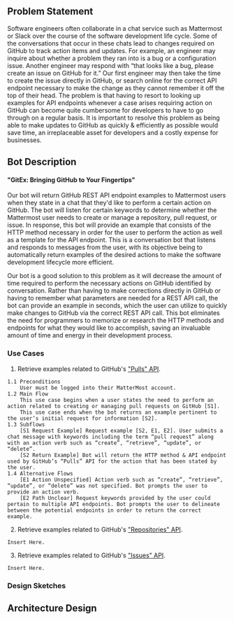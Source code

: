 ## Problem Statement
Software engineers often collaborate in a chat service such as Mattermost or Slack over the course of the software development life cycle. Some of the conversations that occur in these chats lead to changes required on GitHub to track action items and updates. For example, an engineer may inquire about whether a problem they ran into is a bug or a configuration issue. Another engineer may respond with “that looks like a bug, please create an issue on GitHub for it.” Our first engineer may then take the time to create the issue directly in GitHub, or search online for the correct API endpoint necessary to make the change as they cannot remember it off the top of their head. The problem is that having to resort to looking up examples for API endpoints whenever a case arises requiring action on GitHub can become quite cumbersome for developers to have to go through on a regular basis. It is important to resolve this problem as being able to make updates to GitHub as quickly & efficiently as possible would save time, an irreplaceable asset for developers and a costly expense for businesses.

## Bot Description
#### "GitEx: Bringing GitHub to Your Fingertips"
Our bot will return GitHub REST API endpoint examples to Mattermost users when they state in a chat that they'd like to perform a certain action on GitHub. The bot will listen for certain keywords to determine whether the Mattermost user needs to create or manage a repository, pull request, or issue. In response, this bot will provide an example that consists of the HTTP method necessary in order for the user to perform the action as well as a template for the API endpoint. This is a conversation bot that listens and responds to messages from the user, with its objective being to automatically return examples of the desired actions to make the software development lifecycle more efficient.

Our bot is a good solution to this problem as it will decrease the amount of time required to perform the necessary actions on GitHub identified by conversation. Rather than having to make corrections directly in GitHub or having to remember what parameters are needed for a REST API call, the bot can provide an example in seconds, which the user can utilize to quickly make changes to GitHub via the correct REST API call. This bot eliminates the need for programmers to memorize or research the HTTP methods and endpoints for what they would like to accomplish, saving an invaluable amount of time and energy in their development process.


### Use Cases
1. Retrieve examples related to GitHub's ["Pulls" API](https://docs.github.com/en/enterprise-server@3.3/rest/reference/pulls).
```
1.1 Preconditions
    User must be logged into their MatterMost account.
1.2 Main Flow
    This use case begins when a user states the need to perform an action related to creating or managing pull requests on GitHub [S1].
    This use case ends when the bot returns an example pertinent to the user’s initial request for information [S2].
1.3 Subflows
    [S1 Request Example] Request example [S2, E1, E2]. User submits a chat message with keywords including the term “pull request” along with an action verb such as “create”, “retrieve”, “update”, or “delete”.
    [S2 Return Example] Bot will return the HTTP method & API endpoint used by GitHub’s “Pulls” API for the action that has been stated by the user.
1.4 Alternative Flows
    [E1 Action Unspecified] Action verb such as “create”, “retrieve”, “update”, or “delete” was not specified. Bot prompts the user to provide an action verb.
    [E2 Path Unclear] Request keywords provided by the user could pertain to multiple API endpoints. Bot prompts the user to delineate between the potential endpoints in order to return the correct example.
```
2. Retrieve examples related to GitHub's ["Repositories" API](https://docs.github.com/en/enterprise-server@3.3/rest/reference/repos).
```
Insert Here.
```
3. Retrieve examples related to GitHub's ["Issues" API](https://docs.github.com/en/enterprise-server@3.3/rest/reference/issues).
```
Insert Here.
```

### Design Sketches

## Architecture Design
